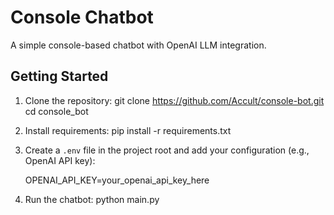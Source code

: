 # Console Chatbot

A simple console-based chatbot with OpenAI LLM integration.
## Getting Started

1. Clone the repository:
   git clone https://github.com/Accult/console-bot.git
   cd console_bot

2. Install requirements:
   pip install -r requirements.txt

3. Create a `.env` file in the project root and add your configuration (e.g., OpenAI API key):

   OPENAI_API_KEY=your_openai_api_key_here

4. Run the chatbot:
   python main.py